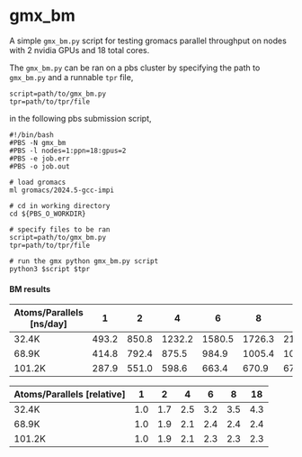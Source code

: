 # gmx_bm

A simple `gmx_bm.py` script for testing gromacs parallel throughput on nodes with 2 nvidia GPUs and 18 total cores.

The `gmx_bm.py` can be ran on a pbs cluster by specifying the path to `gmx_bm.py` and a runnable `tpr` file,
```
script=path/to/gmx_bm.py
tpr=path/to/tpr/file
```

in the following pbs submission script,

```
#!/bin/bash
#PBS -N gmx_bm
#PBS -l nodes=1:ppn=18:gpus=2
#PBS -e job.err
#PBS -o job.out

# load gromacs
ml gromacs/2024.5-gcc-impi

# cd in working directory
cd ${PBS_O_WORKDIR}

# specify files to be ran
script=path/to/gmx_bm.py
tpr=path/to/tpr/file

# run the gmx python gmx_bm.py script
python3 $script $tpr
```

#### BM results

| Atoms/Parallels [ns/day] | 1        | 2        | 4         | 6         | 8         | 18        |
|-----------------|----------|----------|-----------|-----------|-----------|-----------|
| 32.4K           | 493.2    | 850.8    | 1232.2    | 1580.5    | 1726.3    | 2128.4    |
| 68.9K           | 414.8    | 792.4    | 875.5     | 984.9     | 1005.4    | 1011.8    |
| 101.2K          | 287.9    | 551.0    | 598.6     | 663.4     | 670.9     | 675.9     |


| Atoms/Parallels [relative] | 1        | 2        | 4         | 6         | 8         | 18        |
|-----------------|----------|----------|-----------|-----------|-----------|-----------|
| 32.4K           | 1.0      | 1.7      | 2.5       | 3.2       | 3.5       | 4.3       |
| 68.9K           | 1.0      | 1.9      | 2.1       | 2.4       | 2.4       | 2.4       |
| 101.2K          | 1.0      | 1.9      | 2.1       | 2.3       | 2.3       | 2.3       |
